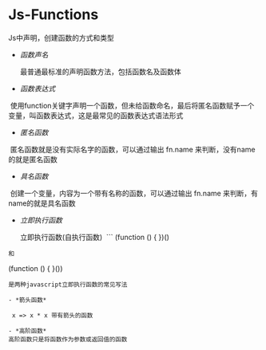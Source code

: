 # Js-Functions

Js中声明，创建函数的方式和类型

- *函数声名*

  最普通最标准的声明函数方法，包括函数名及函数体
- *函数表达式*

  使用function关键字声明一个函数，但未给函数命名，最后将匿名函数赋予一个变量，叫函数表达式，这是最常见的函数表达式语法形式
- *匿名函数*

  匿名函数就是没有实际名字的函数，可以通过输出 fn.name 来判断，没有name的就是匿名函数
- *具名函数*

  创建一个变量，内容为一个带有名称的函数，可以通过输出 fn.name 来判断，有name的就是具名函数
- *立即执行函数*

  立即执行函数(自执行函数)
  ```
  (function () {
  })()
```
和
```
  (function () {
  }())
  ```
  是两种javascript立即执行函数的常见写法
  
- *箭头函数*

  x => x * x 带有箭头的函数
  
- *高阶函数*
  高阶函数只是将函数作为参数或返回值的函数

